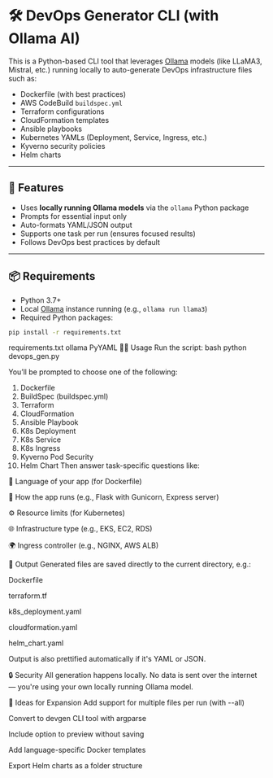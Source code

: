 # 🛠️ DevOps Generator CLI (with Ollama AI)

This is a Python-based CLI tool that leverages [Ollama](https://ollama.com) models (like LLaMA3, Mistral, etc.) running locally to auto-generate DevOps infrastructure files such as:

- Dockerfile (with best practices)
- AWS CodeBuild `buildspec.yml`
- Terraform configurations
- CloudFormation templates
- Ansible playbooks
- Kubernetes YAMLs (Deployment, Service, Ingress, etc.)
- Kyverno security policies
- Helm charts

---

## 🚀 Features

- Uses **locally running Ollama models** via the `ollama` Python package
- Prompts for essential input only
- Auto-formats YAML/JSON output
- Supports one task per run (ensures focused results)
- Follows DevOps best practices by default

---

## 📦 Requirements

- Python 3.7+
- Local [Ollama](https://ollama.com) instance running (e.g., `ollama run llama3`)
- Required Python packages:

```bash
pip install -r requirements.txt
```
requirements.txt
ollama
PyYAML
🧑‍💻 Usage
Run the script:
bash
python devops_gen.py


You’ll be prompted to choose one of the following:
1. Dockerfile
2. BuildSpec (buildspec.yml)
3. Terraform
4. CloudFormation
5. Ansible Playbook
6. K8s Deployment
7. K8s Service
8. K8s Ingress
9. Kyverno Pod Security
10. Helm Chart
Then answer task-specific questions like:

💬 Language of your app (for Dockerfile)

🧪 How the app runs (e.g., Flask with Gunicorn, Express server)

⚙️ Resource limits (for Kubernetes)

🌐 Infrastructure type (e.g., EKS, EC2, RDS)

🌍 Ingress controller (e.g., NGINX, AWS ALB)

📁 Output
Generated files are saved directly to the current directory, e.g.:

Dockerfile

terraform.tf

k8s_deployment.yaml

cloudformation.yaml

helm_chart.yaml

Output is also prettified automatically if it's YAML or JSON.

🔒 Security
All generation happens locally. No data is sent over the internet — you're using your own locally running Ollama model.

🧠 Ideas for Expansion
Add support for multiple files per run (with --all)

Convert to devgen CLI tool with argparse

Include option to preview without saving

Add language-specific Docker templates

Export Helm charts as a folder structure